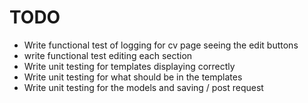 # TODO

+ Write functional test of logging for cv page seeing the edit buttons
+ write functional test editing each section
+ Write unit testing for templates displaying correctly
+ Write unit testing for what should be in the templates
+ Write unit testing for the models and saving / post request


